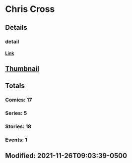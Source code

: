 # Chris  Cross 
## Details
### detail
#### [Link](http://marvel.com/comics/creators/13834/chris_cross?utm_campaign=apiRef&utm_source=225578a89fc76f3d20fbffda5d17a88d)
## [Thumbnail](http://i.annihil.us/u/prod/marvel/i/mg/b/40/image_not_available.jpg)
## Totals
### Comics: 17
### Series: 5
### Stories: 18
### Events: 1
## Modified: 2021-11-26T09:03:39-0500